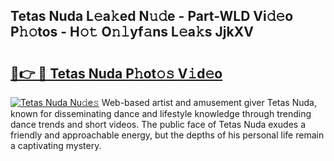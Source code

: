 ## Tetas Nuda L𝚎a𝚔ed N𝚞𝚍e - Part-WLD Vi𝚍𝚎o P𝚑𝚘tos - H𝚘𝚝 O𝚗𝚕yf𝚊ns L𝚎a𝚔s JjkXV

# <h2><a href="http://kfcwke.oniu.top/?m=Tetas+Nuda">🔗👉 🔴 Tetas Nuda P𝚑ot𝚘𝚜 V𝚒d𝚎o</a></h2>

[![Tetas Nuda Nu𝚍e𝚜](https://i.imgur.com/0qMVB7G.gif)](http://kfcwke.oniu.top/?m=Tetas+Nuda)
Web-based artist and amusement giver Tetas Nuda, known for disseminating dance and lifestyle knowledge through trending dance trends and short videos. The public face of Tetas Nuda exudes a friendly and approachable energy, but the depths of his personal life remain a captivating mystery.  
